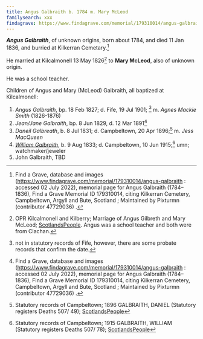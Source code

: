 ```yaml
---
title: Angus Galbraith b. 1784 m. Mary McLeod
familysearch: xxx
findagrave: https://www.findagrave.com/memorial/179310014/angus-galbraith
---
```

***Angus Galbraith***, of unknown origins, born about 1784, and died 11 Jan 1836, and burried at Kilkerran Cemetary.[^burial]

He married at Kilcalmonell 13 May 1826[^marriage] to **Mary McLeod**, also of unknown origin.

He was a school teacher.

Children of Angus and Mary (McLeod) Galbraith, all baptized at Kilcalmonell:

1. *Angus Galbraith*, bp. 18 Feb 1827; d. Fife, 19 Jul 1901; [^angus-death] m. *Agnes Mackie Smith* (1826-1876)
2. *Jean/Jane Galbraith*, bp. 8 Jun 1829, d. 12 Mar 1891[^burial]
3. *Daneil Galbreath*, b. 8 Jul 1831; d. Campbeltown, 20 Apr 1896;[^daneil-death] m. *Jess MacQueen*
4. *[William Galbraith](galbraith-william-1833.md)*, b. 9 Aug 1833; d. Campbeltown, 10 Jun 1915;[^william-death] umn; watchmaker/jeweler
5. John Galbraith, TBD

[^marriage]: OPR Kilcalmonell and Kilberry; Marriage of Angus Gilbreth and Mary McLeod; [ScotlandsPeople](https://www.scotlandspeople.gov.uk/view-image/nrs_opr_records/8480524?image=219).  Angus was a school teacher and both were from Clachan.

[^burial]: Find a Grave, database and images (https://www.findagrave.com/memorial/179310014/angus-galbraith : accessed 02 July 2022), memorial page for Angus Galbraith (1784–1836), Find a Grave Memorial ID 179310014, citing Kilkerran Cemetery, Campbeltown, Argyll and Bute, Scotland ; Maintained by Pixturmn (contributor 47729036) .

[^angus-death]: not in statutory records of Fife, however, there are some probate records that confirm the date.

[^william-death]: Statutory records of Campbeltown; 1915 GALBRAITH, WILLIAM (Statutory registers Deaths 507/ 78); [ScotlandsPeople](https://www.scotlandspeople.gov.uk/view-image/nrs_stat_deaths/6805754)

[^daneil-death]: Statutory records of Campbeltown; 1896 GALBRAITH, DANIEL (Statutory registers Deaths 507/ 49); [ScotlandsPeople](https://www.scotlandspeople.gov.uk/view-image/nrs_stat_deaths/4835073) 
